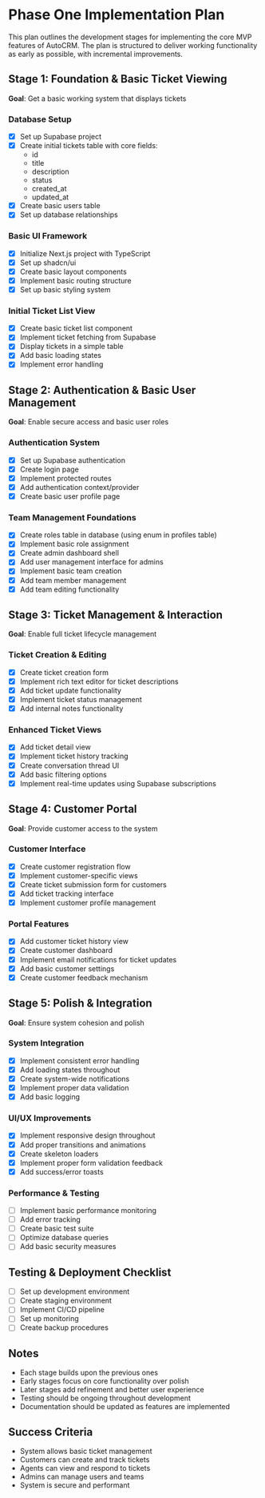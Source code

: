 # Phase One Implementation Plan

This plan outlines the development stages for implementing the core MVP features of AutoCRM. The plan is structured to deliver working functionality as early as possible, with incremental improvements.

## Stage 1: Foundation & Basic Ticket Viewing
**Goal**: Get a basic working system that displays tickets

### Database Setup
- [x] Set up Supabase project
- [x] Create initial tickets table with core fields:
  - id
  - title
  - description
  - status
  - created_at
  - updated_at
- [x] Create basic users table
- [x] Set up database relationships

### Basic UI Framework
- [x] Initialize Next.js project with TypeScript
- [x] Set up shadcn/ui
- [x] Create basic layout components
- [x] Implement basic routing structure
- [x] Set up basic styling system

### Initial Ticket List View
- [x] Create basic ticket list component
- [x] Implement ticket fetching from Supabase
- [x] Display tickets in a simple table
- [x] Add basic loading states
- [x] Implement error handling

## Stage 2: Authentication & Basic User Management
**Goal**: Enable secure access and basic user roles

### Authentication System
- [x] Set up Supabase authentication
- [x] Create login page
- [x] Implement protected routes
- [x] Add authentication context/provider
- [x] Create basic user profile page

### Team Management Foundations
- [x] Create roles table in database (using enum in profiles table)
- [x] Implement basic role assignment
- [x] Create admin dashboard shell
- [x] Add user management interface for admins
- [x] Implement basic team creation
- [x] Add team member management
- [x] Add team editing functionality

## Stage 3: Ticket Management & Interaction
**Goal**: Enable full ticket lifecycle management

### Ticket Creation & Editing
- [x] Create ticket creation form
- [x] Implement rich text editor for ticket descriptions
- [x] Add ticket update functionality
- [x] Implement ticket status management
- [x] Add internal notes functionality

### Enhanced Ticket Views
- [x] Add ticket detail view
- [x] Implement ticket history tracking
- [x] Create conversation thread UI
- [x] Add basic filtering options
- [x] Implement real-time updates using Supabase subscriptions

## Stage 4: Customer Portal
**Goal**: Provide customer access to the system

### Customer Interface
- [x] Create customer registration flow
- [x] Implement customer-specific views
- [x] Create ticket submission form for customers
- [x] Add ticket tracking interface
- [x] Implement customer profile management

### Portal Features
- [x] Add customer ticket history view
- [x] Create customer dashboard
- [x] Implement email notifications for ticket updates
- [x] Add basic customer settings
- [x] Create customer feedback mechanism

## Stage 5: Polish & Integration
**Goal**: Ensure system cohesion and polish

### System Integration
- [x] Implement consistent error handling
- [x] Add loading states throughout
- [x] Create system-wide notifications
- [x] Implement proper data validation
- [x] Add basic logging

### UI/UX Improvements
- [x] Implement responsive design throughout
- [x] Add proper transitions and animations
- [x] Create skeleton loaders
- [x] Implement proper form validation feedback
- [x] Add success/error toasts

### Performance & Testing
- [ ] Implement basic performance monitoring
- [ ] Add error tracking
- [ ] Create basic test suite
- [ ] Optimize database queries
- [ ] Add basic security measures

## Testing & Deployment Checklist
- [ ] Set up development environment
- [ ] Create staging environment
- [ ] Implement CI/CD pipeline
- [ ] Set up monitoring
- [ ] Create backup procedures

## Notes
- Each stage builds upon the previous ones
- Early stages focus on core functionality over polish
- Later stages add refinement and better user experience
- Testing should be ongoing throughout development
- Documentation should be updated as features are implemented

## Success Criteria
- System allows basic ticket management
- Customers can create and track tickets
- Agents can view and respond to tickets
- Admins can manage users and teams
- System is secure and performant
